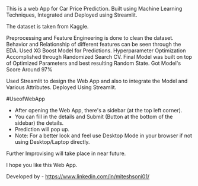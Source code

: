 This is a web App for Car Price Prediction. 
Built using Machine Learning Techniques, Integrated and Deployed using Streamlit.

The dataset is taken from Kaggle.

Preprocessing and Feature Engineering is done to clean the dataset.
Behavior and Relationship of different features can be seen through the EDA.
Used XG Boost Model for Predictions.
Hyperparameter Optimization Accomplished through Randomized Search CV.
Final Model was built on top of Optimized Parameters and best resulting Random State.
Got Model's Score Around 97%

Used Streamlit to design the Web App and also to integrate the Model and Various Attributes.
Deployed Using Streamlit.

#UseofWebApp

- After opening the Web App, there's a sidebar (at the top left corner). 
- You can fill in the details and Submit (Button at the bottom of the sidebar) the details. 
- Prediction will pop up. 
- Note: For a better look and feel use Desktop Mode in your browser if not using Desktop/Laptop directly.

Further Improvising will take place in near future.

I hope you like this Web App. 

Developed by - https://www.linkedin.com/in/miteshsoni01/
